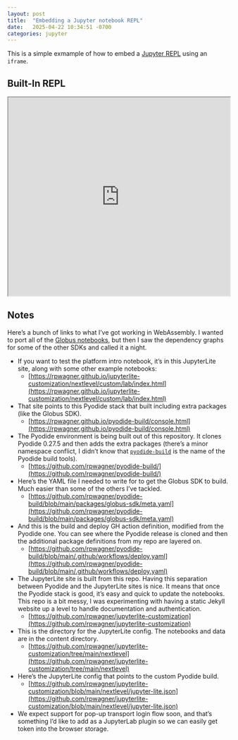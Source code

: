 ```yaml
---
layout: post
title:  "Embedding a Jupyter notebook REPL"
date:   2025-04-22 10:34:51 -0700
categories: jupyter
---
```


This is a simple exmample of how to embed a [Jupyter REPL](https://jupyterlite.readthedocs.io/en/stable/quickstart/embed-repl.html) using an `iframe`.

## Built-In REPL

<iframe
  src="https://rpwagner.github.io/jupyterlite-customization/nextlevel/custom/repl/index.html?kernel=python&toolbar=1&code=import globus_sdk"
  width="100%"
  height="450px"
></iframe>

## Notes

Here’s a bunch of links to what I’ve got working in WebAssembly. I wanted to port all of the [Globus notebooks](https://github.com/globus/globus-jupyter-notebooks), but then I saw the dependency graphs for some of the other SDKs and called it a night.
- If you want to test the platform intro notebook, it’s in this JupyterLite site, along with some other example notebooks:
  - [https://rpwagner.github.io/jupyterlite-customization/nextlevel/custom/lab/index.html](https://rpwagner.github.io/jupyterlite-customization/nextlevel/custom/lab/index.html)
- That site points to this Pyodide stack that built including extra packages (like the Globus SDK).
  - [https://rpwagner.github.io/pyodide-build/console.html](https://rpwagner.github.io/pyodide-build/console.html)
- The Pyodide environment is being built out of this repository. It clones Pyodide 0.27.5 and then adds the extra packages (there’s a minor namespace conflict, I didn’t know that [`pyodide-build`](https://github.com/pyodide/pyodide-build) is the name of the Pyodide build tools).
  - [https://github.com/rpwagner/pyodide-build/](https://github.com/rpwagner/pyodide-build/)
- Here’s the YAML file I needed to write for to get the Globus SDK to build. Much easier than some of the others I’ve tackled.
  - [https://github.com/rpwagner/pyodide-build/blob/main/packages/globus-sdk/meta.yaml](https://github.com/rpwagner/pyodide-build/blob/main/packages/globus-sdk/meta.yaml)
- And this is the build and deploy GH action definition, modified from the Pyodide one. You can see where the Pyodide release is cloned and then the additional package definitions from my repo are layered on.
  - [https://github.com/rpwagner/pyodide-build/blob/main/.github/workflows/deploy.yaml](https://github.com/rpwagner/pyodide-build/blob/main/.github/workflows/deploy.yaml)
- The JupyterLite site is built from this repo. Having this separation between Pyodide and the JupyterLite sites is nice. It means that once the Pyodide stack is good, it’s easy and quick to update the notebooks. This repo is a bit messy, I was experimenting with having a static Jekyll website up a level to handle documentation and authentication.
  - [https://github.com/rpwagner/jupyterlite-customization](https://github.com/rpwagner/jupyterlite-customization)
- This is the directory for the JupyterLite config. The notebooks and data are in the content directory.
  - [https://github.com/rpwagner/jupyterlite-customization/tree/main/nextlevel](https://github.com/rpwagner/jupyterlite-customization/tree/main/nextlevel)
- Here’s the JupyterLite config that points to the custom Pyodide build.
  - [https://github.com/rpwagner/jupyterlite-customization/blob/main/nextlevel/jupyter-lite.json](https://github.com/rpwagner/jupyterlite-customization/blob/main/nextlevel/jupyter-lite.json)
- We expect support for pop-up transport login flow soon, and that’s something I’d like to add as a JupyterLab plugin so we can easily get token into the browser storage.
